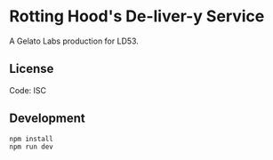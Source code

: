 Rotting Hood's De-liver-y Service
=================================
A Gelato Labs production for LD53.

License
-------
Code: ISC

Development
-----------
```
npm install
npm run dev
```
